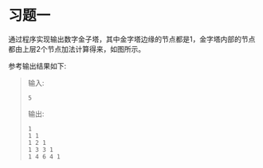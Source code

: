 # 习题一

通过程序实现输出数字金子塔，其中金字塔边缘的节点都是1，金字塔内部的节点都由上层2个节点加法计算得来，如图所示。

参考输出结果如下:

> 输入:
>
>   ```
>   5
>   ```
>
> 输出:
>
>   ```
>   1
>   1 1
>   1 2 1
>   1 3 3 1
>   1 4 6 4 1
>   ```